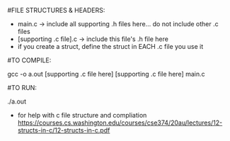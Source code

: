 #FILE STRUCTURES & HEADERS:

  - main.c -> include all supporting .h files here... do not include other .c files 
  - [supporting .c file].c -> include this file's .h file here
  - if you create a struct, define the struct in EACH .c file you use it

#TO COMPILE:

gcc -o a.out [supporting .c file here] [supporting .c file here] main.c

#TO RUN:

./a.out


* for help with c file structure and compliation https://courses.cs.washington.edu/courses/cse374/20au/lectures/12-structs-in-c/12-structs-in-c.pdf
